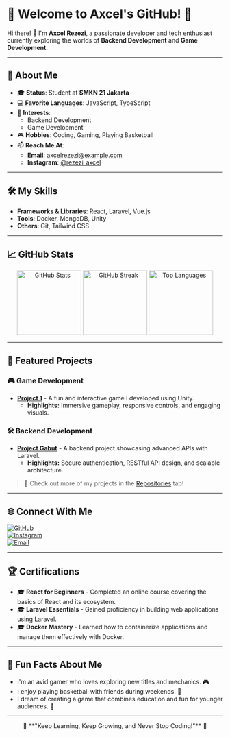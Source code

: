 # 🌟 Welcome to Axcel's GitHub! 🌟

Hi there! 👋 I'm **Axcel Rezezi**, a passionate developer and tech enthusiast currently exploring the worlds of **Backend Development** and **Game Development**.

---

## 🚀 About Me  
- 🎓 **Status**: Student at **SMKN 21 Jakarta**  
- 💻 **Favorite Languages**: JavaScript, TypeScript  
- 🌟 **Interests**:  
  - Backend Development  
  - Game Development  
- 🎮 **Hobbies**: Coding, Gaming, Playing Basketball  
- 📫 **Reach Me At**:  
  - **Email**: [axcelrezezi@example.com](mailto:axcelrezezi@example.com)  
  - **Instagram**: [@rezezi_axcel](https://instagram.com/rezezi_axcel)  
  

---

## 🛠️ My Skills  
- **Frameworks & Libraries**: React, Laravel, Vue.js  
- **Tools**: Docker, MongoDB, Unity  
- **Others**: Git, Tailwind CSS  

---

## 📈 GitHub Stats  

<div align="center">
  <img src="https://github-readme-stats.vercel.app/api?username=rezezi&show_icons=true&theme=radical" alt="GitHub Stats" height="150px" />
  <img src="https://github-readme-streak-stats.herokuapp.com?user=rezezi&theme=radical" alt="GitHub Streak" height="150px" />
  <img src="https://github-readme-stats.vercel.app/api/top-langs/?username=rezezi&layout=compact&theme=radical" alt="Top Languages" height="150px" />
</div>  

---

## 🌟 Featured Projects  

### 🎮 **Game Development**  
- **[Project 1](https://github.com/rezezi/project1)** - A fun and interactive game I developed using Unity.  
  - **Highlights:** Immersive gameplay, responsive controls, and engaging visuals.

### 🛠️ **Backend Development**  
- **[Project Gabut](https://github.com/rezezi/project-gabut)** - A backend project showcasing advanced APIs with Laravel.  
  - **Highlights:** Secure authentication, RESTful API design, and scalable architecture.

> 🎯 Check out more of my projects in the [Repositories](https://github.com/rezezi?tab=repositories) tab!

---

## 🌐 Connect With Me  

[![GitHub](https://img.shields.io/badge/GitHub-000?style=for-the-badge&logo=github&logoColor=white)](https://github.com/rezezi)  
[![Instagram](https://img.shields.io/badge/Instagram-E4405F?style=for-the-badge&logo=instagram&logoColor=white)](https://instagram.com/rezezi_axcel)  
[![Email](https://img.shields.io/badge/Email-D14836?style=for-the-badge&logo=gmail&logoColor=white)](mailto:axcelrezezi@example.com)  

---

## 🏆 Certifications  

- 🎓 **React for Beginners** - Completed an online course covering the basics of React and its ecosystem.
- 🎓 **Laravel Essentials** - Gained proficiency in building web applications using Laravel.
- 🎓 **Docker Mastery** - Learned how to containerize applications and manage them effectively with Docker.

---

## 📜 Fun Facts About Me  

- I'm an avid gamer who loves exploring new titles and mechanics. 🎮
- I enjoy playing basketball with friends during weekends. 🏀
- I dream of creating a game that combines education and fun for younger audiences. 🌟

---

<div align="center">
  🚀 **"Keep Learning, Keep Growing, and Never Stop Coding!"** 🚀
</div>

